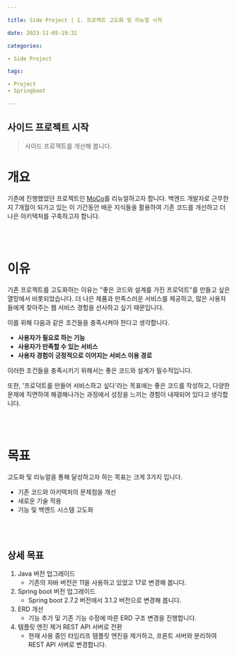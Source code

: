 ```yaml
---

title: Side Project | 1. 프로젝트 고도화 및 리뉴얼 시작

date: 2023-11-05-19:31

categories:

- Side Project 

tags: 

- Project
- Springboot

---
```


## 사이드 프로젝트 시작
> 사이드 프로젝트를 개선해 봅니다. 


# 개요

기존에 진행했었던 프로젝트인 [MoCo](https://github.com/wlswo/MoCo)를 리뉴얼하고자 합니다. 백엔드 개발자로 근무한 지 7개월이 되가고 있는 이 기간동안 배운 지식들을 활용하여 기존 코드를 개선하고 더 나은 아키텍처를 구축하고자 합니다.

<br><br>


# 이유

기존 프로젝트를 고도화하는 이유는 "좋은 코드와 설계를 가진 프로덕트"를 만들고 싶은 열망에서 비롯되었습니다. 더 나은 제품과 만족스러운 서비스를 제공하고, 많은 사용자들에게 찾아주는 웹 서비스 경험을 선사하고 싶기 때문입니다. 

이를 위해 다음과 같은 조건들을 충족시켜야 한다고 생각합니다.

- **사용자가 필요로 하는 기능**
- **사용자가 만족할 수 있는 서비스**
- **사용자 경험이 긍정적으로 이어지는 서비스 이용 경로**

이러한 조건들을 충족시키기 위해서는 좋은 코드와 설계가 필수적입니다.

또한, '프로덕트를 만들어 서비스하고 싶다'라는 목표에는 좋은 코드를 작성하고, 다양한 문제에 직면하여 해결해나가는 과정에서 성장을 느끼는 경험이 내재되어 있다고 생각합니다.

<br><br>


# 목표

고도화 및 리뉴얼을 통해 달성하고자 하는 목표는 크게 3가지 입니다.

- 기존 코드와 아키텍처의 문제점을 개선
- 새로운 기술 적용
- 기능 및 백엔드 시스템 고도화

<br><br>


## 상세 목표

1. Java 버전 업그레이드 
    - 기존의 자바 버전은 11을 사용하고 있었고 17로 변경해 봅니다.
2. Spring boot 버전 업그레이드
    - Spring boot 2.7.2 버전에서 3.1.2 버전으로 변경해 봅니다.
3. ERD 개선
    - 기능 추가 및 기존 기능 수정에 따른 ERD 구조 변경을 진행합니다.
4. 템플릿 엔진 제거 REST API 서버로 전환
    - 현재 사용 중인 타임리프 템플릿 엔진을 제거하고, 프론트 서버와 분리하여 REST API 서버로 변경합니다.